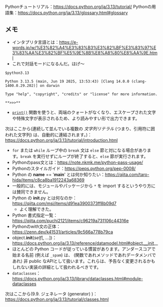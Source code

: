 Pythonチュートリアル：https://docs.python.org/ja/3.13/tutorial/
Pythonの用語集：https://docs.python.org/ja/3.13/glossary.html#glossary

## メモ
- インタプリタ言語とは：https://e-words.jp/w/%E3%82%A4%E3%83%B3%E3%82%BF%E3%83%97%E3%83%AA%E3%82%BF%E5%9E%8B%E8%A8%80%E8%AA%9E.html
- これで対話モードになるんだ。ほげ〜
```
$python3.13

Python 3.13.5 (main, Jun 19 2025, 13:53:43) [Clang 14.0.0 (clang-1400.0.29.202)] on darwin

Type "help", "copyright", "credits" or "license" for more information.

**>>>**
```
- [`print()`](https://docs.python.org/ja/3.13/library/functions.html#print "print") 関数を使うと、両端のクォートがなくなり、エスケープされた文字や特殊文字が表示されるため、より読みやすい形で出力できます。

次はここから(連続して並んでいる複数の _文字列リテラル_ (つまり、引用符に囲われた文字列) は、自動的に連結されます。)：https://docs.python.org/ja/3.13/tutorial/introduction.html

- `for` または `while` ループ中の `break` 文は `else` 節と対になる場合があります。`break` を実行せずにループが終了すると、`else` 節が実行されます。
- Pythonのpass文とは：https://note.nkmk.me/python-pass-usage/
- Pythonのスタイルガイド：https://peps.python.org/pep-0008/
- Python の __name__ == '__main__' とは何か知りたい：https://qiita.com/taro-hida/items/c8ca8ba1912243a68369
- 一般的には、モジュールやパッケージから `*` を import するというやり方には賛同できません。
- Python の __init__.py とは何なのか：https://qiita.com/msi/items/d91ea3900373ff8b09d7
	- よく理解できた。
- Python 書式指定一覧：https://qiita.com/puchi2121/items/c96219a731106c44316e
- Pythonのwith文の正体：https://zenn.dev/k41531/articles/9c566a778b79ca
- object.__init__(_self_[, _..._])：https://docs.python.org/ja/3.13/reference/datamodel.html#object.__init__
- ほとんどの Python コードが従っている慣習があります。アンダースコアで始まる名前 (例えば `_spam`) は、 (関数であれメソッドであれデータメンバであれ) 非 public なAPIとして扱います。これらは、予告なく変更されるかもしれない実装の詳細として扱われるべきです。
- `dataclasses`：https://docs.python.org/ja/3.13/library/dataclasses.html#module-dataclasses

次はここから(9.9. ジェネレータ (generator) )：https://docs.python.org/ja/3.13/tutorial/classes.html
